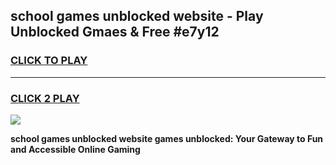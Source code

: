 
## school games unblocked website - Play Unblocked Gmaes & Free #e7y12
<h3>
<a href="https://premium.freeplayer.one?title=school_games_unblocked_website&ref=03M">CLICK TO PLAY</a></h3>
<hr>

<h3>
<a href="https://premium.freeplayer.one?title=school_games_unblocked_website&ref=03M">CLICK 2 PLAY</a>
  
</h3>

<a href="https://premium.freeplayer.one?title=school_games_unblocked_website&ref=03M"><img src="https://clearcache.store/games.png"></a>


**school games unblocked website games unblocked: Your Gateway to Fun and Accessible Online Gaming**
